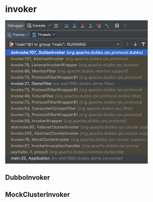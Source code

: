 # invoker

![dubbo-invoker-stack](images/dubbo-invoker-stack.png)

## DubboInvoker

## MockClusterInvoker
